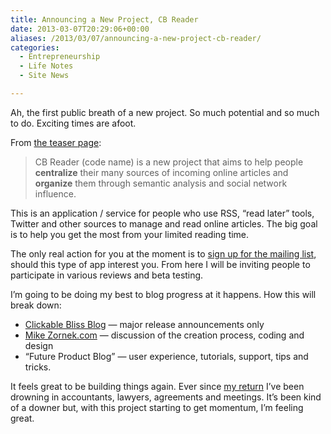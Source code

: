 ```yaml
---
title: Announcing a New Project, CB Reader
date: 2013-03-07T20:29:06+00:00
aliases: /2013/03/07/announcing-a-new-project-cb-reader/
categories:
  - Entrepreneurship
  - Life Notes
  - Site News

---
```

Ah, the first public breath of a new project. So much potential and so much to do. Exciting times are afoot.

From [the teaser page][1]:

> CB Reader (code name) is a new project that aims to help people **centralize** their many sources of incoming online articles and **organize** them through semantic analysis and social network influence.

This is an application / service for people who use RSS, &#8220;read later&#8221; tools, Twitter and other sources to manage and read online articles. The big goal is to help you get the most from your limited reading time.

The only real action for you at the moment is to [sign up for the mailing list][2], should this type of app interest you. From here I will be inviting people to participate in various reviews and beta testing.

I&#8217;m going to be doing my best to blog progress at it happens. How this will break down:

  * [Clickable Bliss Blog][3] &#8212; major release announcements only
  * [Mike Zornek.com][4] &#8212; discussion of the creation process, coding and design
  * &#8220;Future Product Blog&#8221; &#8212; user experience, tutorials, support, tips and tricks.

It feels great to be building things again. Ever since [my return][5] I&#8217;ve been drowning in accountants, lawyers, agreements and meetings. It&#8217;s been kind of a downer but, with this project starting to get momentum, I&#8217;m feeling great.

 [1]: http://clickablebliss.com/cbreader/
 [2]: http://clickablebliss.com/cbreader/mailing_list.html
 [3]: http://blog.clickablebliss.com/
 [4]: http://mikezornek.com/
 [5]: http://mikezornek.com/2013/01/29/catching-up-how-have-you-been/